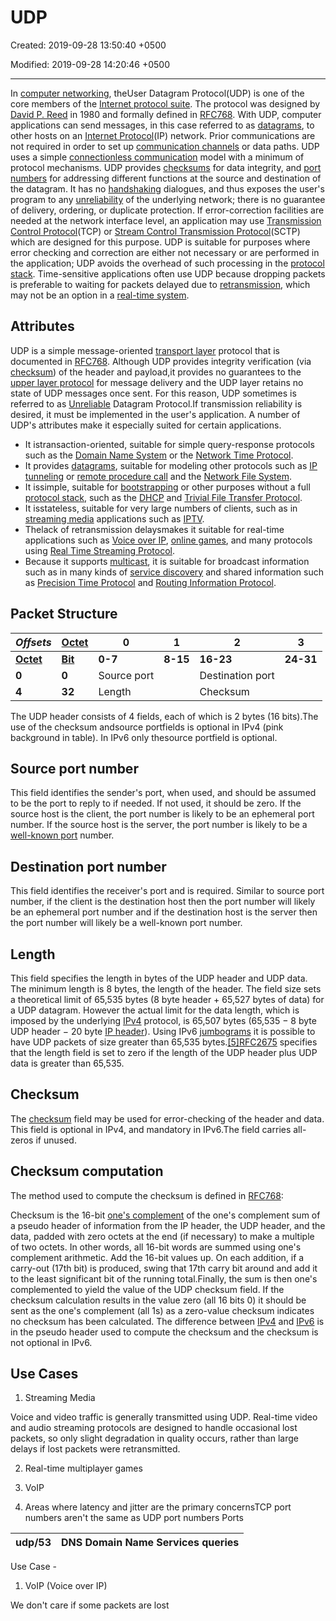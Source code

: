 # UDP

Created: 2019-09-28 13:50:40 +0500

Modified: 2019-09-28 14:20:46 +0500

---

In [computer networking](https://en.wikipedia.org/wiki/Computer_network), theUser Datagram Protocol(UDP) is one of the core members of the [Internet protocol suite](https://en.wikipedia.org/wiki/Internet_protocol_suite). The protocol was designed by [David P. Reed](https://en.wikipedia.org/wiki/David_P._Reed) in 1980 and formally defined in [RFC](https://en.wikipedia.org/wiki/Request_for_Comments_(identifier))[768](https://tools.ietf.org/html/rfc768). With UDP, computer applications can send messages, in this case referred to as [datagrams](https://en.wikipedia.org/wiki/Datagram), to other hosts on an [Internet Protocol](https://en.wikipedia.org/wiki/Internet_Protocol)(IP) network. Prior communications are not required in order to set up [communication channels](https://en.wikipedia.org/wiki/Communication_channel) or data paths.
UDP uses a simple [connectionless communication](https://en.wikipedia.org/wiki/Connectionless_communication) model with a minimum of protocol mechanisms. UDP provides [checksums](https://en.wikipedia.org/wiki/Checksum) for data integrity, and [port numbers](https://en.wikipedia.org/wiki/Port_numbers) for addressing different functions at the source and destination of the datagram. It has no [handshaking](https://en.wikipedia.org/wiki/Handshaking) dialogues, and thus exposes the user's program to any [unreliability](https://en.wikipedia.org/wiki/Reliability_(computer_networking)) of the underlying network; there is no guarantee of delivery, ordering, or duplicate protection. If error-correction facilities are needed at the network interface level, an application may use [Transmission Control Protocol](https://en.wikipedia.org/wiki/Transmission_Control_Protocol)(TCP) or [Stream Control Transmission Protocol](https://en.wikipedia.org/wiki/Stream_Control_Transmission_Protocol)(SCTP) which are designed for this purpose.
UDP is suitable for purposes where error checking and correction are either not necessary or are performed in the application; UDP avoids the overhead of such processing in the [protocol stack](https://en.wikipedia.org/wiki/Protocol_stack). Time-sensitive applications often use UDP because dropping packets is preferable to waiting for packets delayed due to [retransmission](https://en.wikipedia.org/wiki/Retransmission_(data_networks)), which may not be an option in a [real-time system](https://en.wikipedia.org/wiki/Real-time_system).

## Attributes

UDP is a simple message-oriented [transport layer](https://en.wikipedia.org/wiki/Transport_layer) protocol that is documented in [RFC](https://en.wikipedia.org/wiki/Request_for_Comments_(identifier))[768](https://tools.ietf.org/html/rfc768). Although UDP provides integrity verification (via [checksum](https://en.wikipedia.org/wiki/Checksum)) of the header and payload,it provides no guarantees to the [upper layer protocol](https://en.wikipedia.org/wiki/Upper_layer_protocol) for message delivery and the UDP layer retains no state of UDP messages once sent. For this reason, UDP sometimes is referred to as [Unreliable](https://en.wikipedia.org/wiki/Reliability_(computer_networking)) Datagram Protocol.If transmission reliability is desired, it must be implemented in the user's application.
A number of UDP's attributes make it especially suited for certain applications.

- It istransaction-oriented, suitable for simple query-response protocols such as the [Domain Name System](https://en.wikipedia.org/wiki/Domain_Name_System) or the [Network Time Protocol](https://en.wikipedia.org/wiki/Network_Time_Protocol).
- It provides [datagrams](https://en.wikipedia.org/wiki/Datagram), suitable for modeling other protocols such as [IP tunneling](https://en.wikipedia.org/wiki/IP_tunneling) or [remote procedure call](https://en.wikipedia.org/wiki/Remote_procedure_call) and the [Network File System](https://en.wikipedia.org/wiki/Network_File_System).
- It issimple, suitable for [bootstrapping](https://en.wikipedia.org/wiki/Bootstrapping) or other purposes without a full [protocol stack](https://en.wikipedia.org/wiki/Protocol_stack), such as the [DHCP](https://en.wikipedia.org/wiki/Dynamic_Host_Configuration_Protocol) and [Trivial File Transfer Protocol](https://en.wikipedia.org/wiki/Trivial_File_Transfer_Protocol).
- It isstateless, suitable for very large numbers of clients, such as in [streaming media](https://en.wikipedia.org/wiki/Streaming_media) applications such as [IPTV](https://en.wikipedia.org/wiki/IPTV).
- Thelack of retransmission delaysmakes it suitable for real-time applications such as [Voice over IP](https://en.wikipedia.org/wiki/Voice_over_IP), [online games](https://en.wikipedia.org/wiki/Online_games), and many protocols using [Real Time Streaming Protocol](https://en.wikipedia.org/wiki/Real_Time_Streaming_Protocol).
- Because it supports [multicast](https://en.wikipedia.org/wiki/Multicast), it is suitable for broadcast information such as in many kinds of [service discovery](https://en.wikipedia.org/wiki/Service_discovery) and shared information such as [Precision Time Protocol](https://en.wikipedia.org/wiki/Precision_Time_Protocol) and [Routing Information Protocol](https://en.wikipedia.org/wiki/Routing_Information_Protocol).

## Packet Structure

| ***Offsets***                                                | [**Octet**](https://en.wikipedia.org/wiki/Octet_(computing)) | **0**       | **1**     | **2**            | **3**     |
|-----------|-----------|--------------|-----------|------------------|---------|
| [**Octet**](https://en.wikipedia.org/wiki/Octet_(computing)) | [**Bit**](https://en.wikipedia.org/wiki/Bit)                 | **0-7**    | **8-15** | **16-23**        | **24-31** |
| **0**                                                        | **0**                                                       | Source port |          | Destination port |          |
| **4**                                                        | **32**                                                       | Length      |          | Checksum         |          |

The UDP header consists of 4 fields, each of which is 2 bytes (16 bits).The use of the checksum andsource portfields is optional in IPv4 (pink background in table). In IPv6 only thesource portfield is optional.

## Source port number

This field identifies the sender's port, when used, and should be assumed to be the port to reply to if needed. If not used, it should be zero. If the source host is the client, the port number is likely to be an ephemeral port number. If the source host is the server, the port number is likely to be a [well-known port](https://en.wikipedia.org/wiki/Well-known_port) number.

## Destination port number

This field identifies the receiver's port and is required. Similar to source port number, if the client is the destination host then the port number will likely be an ephemeral port number and if the destination host is the server then the port number will likely be a well-known port number.

## Length

This field specifies the length in bytes of the UDP header and UDP data. The minimum length is 8 bytes, the length of the header. The field size sets a theoretical limit of 65,535 bytes (8 byte header + 65,527 bytes of data) for a UDP datagram. However the actual limit for the data length, which is imposed by the underlying [IPv4](https://en.wikipedia.org/wiki/IPv4) protocol, is 65,507 bytes (65,535 − 8 byte UDP header − 20 byte [IP header](https://en.wikipedia.org/wiki/IPv4_header)).
Using IPv6 [jumbograms](https://en.wikipedia.org/wiki/Jumbogram) it is possible to have UDP packets of size greater than 65,535 bytes.[[5]](https://en.wikipedia.org/wiki/User_Datagram_Protocol#cite_note-5)[RFC](https://en.wikipedia.org/wiki/Request_for_Comments_(identifier))[2675](https://tools.ietf.org/html/rfc2675) specifies that the length field is set to zero if the length of the UDP header plus UDP data is greater than 65,535.

## Checksum

The [checksum](https://en.wikipedia.org/wiki/Checksum) field may be used for error-checking of the header and data. This field is optional in IPv4, and mandatory in IPv6.The field carries all-zeros if unused.

## Checksum computation

The method used to compute the checksum is defined in [RFC](https://en.wikipedia.org/wiki/Request_for_Comments_(identifier))[768](https://tools.ietf.org/html/rfc768):

Checksum is the 16-bit [one's complement](https://en.wikipedia.org/wiki/One%27s_complement) of the one's complement sum of a pseudo header of information from the IP header, the UDP header, and the data, padded with zero octets at the end (if necessary) to make a multiple of two octets.
In other words, all 16-bit words are summed using one's complement arithmetic. Add the 16-bit values up. On each addition, if a carry-out (17th bit) is produced, swing that 17th carry bit around and add it to the least significant bit of the running total.Finally, the sum is then one's complemented to yield the value of the UDP checksum field.
If the checksum calculation results in the value zero (all 16 bits 0) it should be sent as the one's complement (all 1s) as a zero-value checksum indicates no checksum has been calculated.
The difference between [IPv4](https://en.wikipedia.org/wiki/IPv4) and [IPv6](https://en.wikipedia.org/wiki/IPv6) is in the pseudo header used to compute the checksum and the checksum is not optional in IPv6.

## Use Cases

1. Streaming Media

Voice and video traffic is generally transmitted using UDP. Real-time video and audio streaming protocols are designed to handle occasional lost packets, so only slight degradation in quality occurs, rather than large delays if lost packets were retransmitted.

2. Real-time multiplayer games

3. VoIP

4. Areas where latency and jitter are the primary concernsTCP port numbers aren't the same as UDP port numbers
Ports

| udp/53 | DNS Domain Name Services queries |
|--------|----------------------------------|
Use Case -

1. VoIP (Voice over IP)

We don't care if some packets are lost
